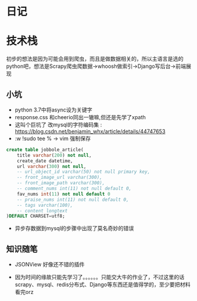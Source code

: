 # 日记

# 技术栈

初步的想法是因为可能会用到爬虫，而且是做数据相关的，所以主语言是选的python吧，想法是Scrapy爬虫爬数据->whoosh做索引->Django写后台->前端展现

## 小坑

* python 3.7中将async设为关键字
* response.css 和cheerio同出一辙嘛,但还是先学了xpath
* 这叫个巨坑了 改mysql的字符编码集  :    https://blog.csdn.net/benjamin_whx/article/details/44747653
* :w !sudo tee %   -> vim 强制保存

```sql
create table jobbole_article(
    title varchar(200) not null,
    create_date datetime,
    url varchar(300) not null,
    -- url_object_id varchar(50) not null primary key,
    -- front_image_url varchar(300),
    -- front_image_path varchar(300),
    -- comment_nums int(11) not null default 0,
    fav_nums int(11) not null default 0
    -- praise_nums int(11) not null default 0,
    -- tags varchar(100),
    -- content longtext
)DEFAULT CHARSET=utf8;
```

* 异步存数据到mysql的步骤中出现了莫名奇妙的错误

## 知识随笔

* JSONView 好像还不错的插件

* 因为时间的缘故只能先学习了。。。。。。只能交大牛的作业了，不过这里的话scrapy、mysql、redis分布式、Django等东西还是值得学的，至少要把材料看完orz
